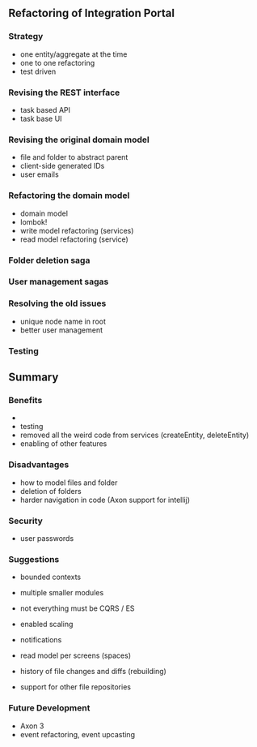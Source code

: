 ## Refactoring of Integration Portal

### Strategy
- one entity/aggregate at the time
- one to one refactoring
- test driven

### Revising the REST interface

- task based API
- task base UI

### Revising the original domain model

- file and folder to abstract parent
- client-side generated IDs
- user emails

### Refactoring the domain model

- domain model
- lombok!
- write model refactoring (services)
- read model refactoring (service)

### Folder deletion saga

### User management sagas


### Resolving the old issues

- unique node name in root
- better user management

### Testing



## Summary

### Benefits

- 
- testing
- removed all the weird code from services (createEntity, deleteEntity)
- enabling of other features

### Disadvantages

- how to model files and folder
- deletion of folders
- harder navigation in code (Axon support for intellij)

### Security
- user passwords


### Suggestions

- bounded contexts
- multiple smaller modules
- not everything must be CQRS / ES

- enabled scaling
- notifications
- read model per screens (spaces)
- history of file changes and diffs (rebuilding)
- support for other file repositories

### Future Development

- Axon 3
- event refactoring, event upcasting
